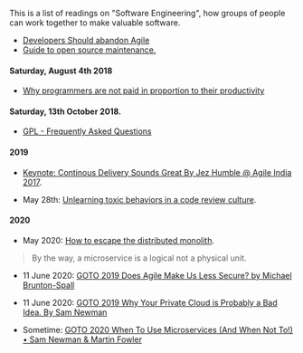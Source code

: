 
This is a list of readings on "Software Engineering", how groups of people can work together to make valuable software.

- [Developers Should abandon Agile](https://ronjeffries.com/articles/018-01ff/abandon-1/)
- [Guide to open source maintenance.](https://www.fpcomplete.com/blog/2018/07/guide-to-open-source-maintenance?utm_campaign=Service%20-%20Software%20Development&utm_content=74877843&utm_medium=social&utm_source=linkedin)

#### Saturday, August 4th 2018

- [Why programmers are not paid in proportion to their productivity](https://www.johndcook.com/blog/2009/12/23/why-programmers-are-not-paid-in-proportion-to-their-productivity)


#### Saturday, 13th October 2018. 

- [GPL - Frequently Asked Questions](https://www.gnu.org/licenses/gpl-faq.html)

#### 2019

- [Keynote: Continous Delivery Sounds Great By Jez Humble @ Agile India 2017](https://www.youtube.com/watch?v=SjVV3xuYKJs). 

- May 28th: [Unlearning toxic behaviors in a code review culture](https://medium.com/free-code-camp/unlearning-toxic-behaviors-in-a-code-review-culture-b7c295452a3c).


#### 2020

- May 2020: [How to escape the distributed monolith](https://www.youtube.com/watch?v=zeMEKwsK7fI).

> By the way, a microservice is a logical not a physical unit.

- 11 June 2020: [GOTO 2019 Does Agile Make Us Less Secure? by Michael Brunton-Spall](https://www.youtube.com/watch?v=6U41SSz15xw&t=1s)
- 11 June 2020: [GOTO 2019 Why Your Private Cloud is Probably a Bad Idea. By Sam Newman](https://www.youtube.com/watch?v=MbaPtzSuQII)


- Sometime: [GOTO 2020 When To Use Microservices (And When Not To!) • Sam Newman & Martin Fowler](https://www.youtube.com/watch?v=GBTdnfD6s5Q)
